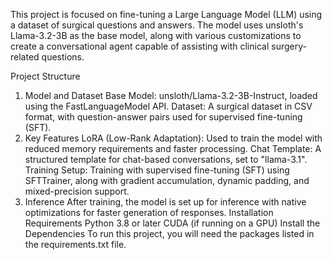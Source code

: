This project is focused on fine-tuning a Large Language Model (LLM) using a dataset of surgical questions and answers. The model uses unsloth's Llama-3.2-3B as the base model, along with various customizations to create a conversational agent capable of assisting with clinical surgery-related questions.

Project Structure
1. Model and Dataset
Base Model: unsloth/Llama-3.2-3B-Instruct, loaded using the FastLanguageModel API.
Dataset: A surgical dataset in CSV format, with question-answer pairs used for supervised fine-tuning (SFT).
2. Key Features
LoRA (Low-Rank Adaptation): Used to train the model with reduced memory requirements and faster processing.
Chat Template: A structured template for chat-based conversations, set to "llama-3.1".
Training Setup: Training with supervised fine-tuning (SFT) using SFTTrainer, along with gradient accumulation, dynamic padding, and mixed-precision support.
3. Inference
After training, the model is set up for inference with native optimizations for faster generation of responses.
Installation
Requirements
Python 3.8 or later
CUDA (if running on a GPU)
Install the Dependencies
To run this project, you will need the packages listed in the requirements.txt file.
